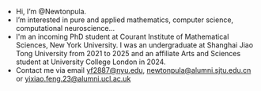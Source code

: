 - Hi, I’m @Newtonpula.
- I’m interested in pure and applied mathematics, computer science, computational neuroscience...
- I'm an incoming PhD student at Courant Institute of Mathematical Sciences, New York University. I was an undergraduate at Shanghai Jiao Tong University from 2021 to 2025 and an affiliate Arts and Sciences student at University College London in 2024.
- Contact me via email yf2887@nyu.edu, newtonpula@alumni.sjtu.edu.cn or yixiao.feng.23@alumni.ucl.ac.uk
<!---
    I’m looking to collaborate on ...
--->

<!---
Newtonpula/Newtonpula is a ✨ special ✨ repository because its `README.md` (this file) appears on your GitHub profile.
You can click the Preview link to take a look at your changes.
--->
